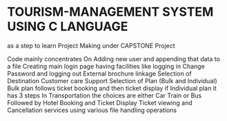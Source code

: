 # TOURISM-MANAGEMENT SYSTEM USING C LANGUAGE

as a step to learn Project Making under CAPSTONE Project


Code mainly concentrates
On Adding new user and appending that data to a file
Creating main login page having facilities like logging in Change Password and logging out 
External brochure linkage
Selection of Destination
Customer care Support
Selection of Plan (Bulk and Individual)
Bulk plan follows ticket booking and then ticket display
if Individual plan it has 3 steps
In Transportation the choices are either Car Train or Bus 
Followed by Hotel Booking and Ticket Display
Ticket viewing and Cancellation services using various file handling operations 
